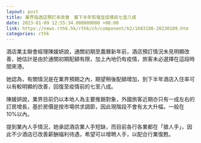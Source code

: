 ```yaml
---
layout: post
title: 業界指酒店預訂未改善　冀下半年恢復至疫情前七至八成
date: 2023-01-09 12:55:34.000000000 +08:00
link: https://news.rthk.hk/rthk/ch/component/k2/1683108-20230109.htm
categories: rthk
---
```


酒店業主聯會經理陳媛妍說，通關初期至農曆新年前，酒店預訂情況未見明顯改善，她估計是由於通關初期配額有限，加上內地仍有疫情，旅客未必選擇在這段時間來港。

她認為，有關情況是在業界預期之內，期望稍後配額增加，到下半年酒店入住率可以有較明顯的改善，回復至疫情前的七至八成。

陳媛妍說，業界目前仍以本地人為主要推銷對象，外國旅客近期亦只有一成左右的訂房增長，基於房價是按市場供求調節，因此現階段不會有太大升幅，一般在10%以內。

提到業內人手情況，她承認酒店業人手短缺，而目前各行各業都在「搶人手」，因此不少酒店已改善薪酬福利待遇，希望可以增聘人手，以配合行業復甦。
